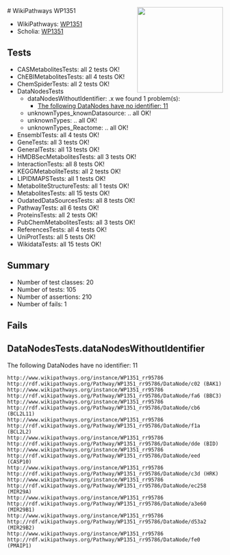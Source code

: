 <img style="float: right; width: 200px" src="https://upload.wikimedia.org/wikipedia/commons/thumb/8/83/Wplogo_with_text_500.png/640px-Wplogo_with_text_500.png" />
# WikiPathways WP1351

* WikiPathways: [WP1351](https://new.wikipathways.org/pathways/WP1351)
* Scholia: [WP1351](https://scholia.toolforge.org/wikipathways/WP1351)
## Tests
* CASMetabolitesTests: all 2 tests OK!
* ChEBIMetabolitesTests: all 4 tests OK!
* ChemSpiderTests: all 2 tests OK!
* DataNodesTests
    * dataNodesWithoutIdentifier: .x we found 1 problem(s):
        * [The following DataNodes have no identifier: 11](#8792c491)
    * unknownTypes_knownDatasource: .. all OK!
    * unknownTypes: .. all OK!
    * unknownTypes_Reactome: .. all OK!
* EnsemblTests: all 4 tests OK!
* GeneTests: all 3 tests OK!
* GeneralTests: all 13 tests OK!
* HMDBSecMetabolitesTests: all 3 tests OK!
* InteractionTests: all 8 tests OK!
* KEGGMetaboliteTests: all 2 tests OK!
* LIPIDMAPSTests: all 1 tests OK!
* MetaboliteStructureTests: all 1 tests OK!
* MetabolitesTests: all 15 tests OK!
* OudatedDataSourcesTests: all 8 tests OK!
* PathwayTests: all 6 tests OK!
* ProteinsTests: all 2 tests OK!
* PubChemMetabolitesTests: all 3 tests OK!
* ReferencesTests: all 4 tests OK!
* UniProtTests: all 5 tests OK!
* WikidataTests: all 15 tests OK!


## Summary

* Number of test classes: 20
* Number of tests: 105
* Number of assertions: 210
* Number of fails: 1

## Fails

<a name="8792c491" />

## DataNodesTests.dataNodesWithoutIdentifier

The following DataNodes have no identifier: 11
```
http://www.wikipathways.org/instance/WP1351_rr95786 http://rdf.wikipathways.org/Pathway/WP1351_rr95786/DataNode/c02 (BAK1)
http://www.wikipathways.org/instance/WP1351_rr95786 http://rdf.wikipathways.org/Pathway/WP1351_rr95786/DataNode/fa6 (BBC3)
http://www.wikipathways.org/instance/WP1351_rr95786 http://rdf.wikipathways.org/Pathway/WP1351_rr95786/DataNode/cb6 (BCL2L11)
http://www.wikipathways.org/instance/WP1351_rr95786 http://rdf.wikipathways.org/Pathway/WP1351_rr95786/DataNode/f1a (BCL2L2)
http://www.wikipathways.org/instance/WP1351_rr95786 http://rdf.wikipathways.org/Pathway/WP1351_rr95786/DataNode/dde (BID)
http://www.wikipathways.org/instance/WP1351_rr95786 http://rdf.wikipathways.org/Pathway/WP1351_rr95786/DataNode/eed (CASP10)
http://www.wikipathways.org/instance/WP1351_rr95786 http://rdf.wikipathways.org/Pathway/WP1351_rr95786/DataNode/c3d (HRK)
http://www.wikipathways.org/instance/WP1351_rr95786 http://rdf.wikipathways.org/Pathway/WP1351_rr95786/DataNode/ec258 (MIR29A)
http://www.wikipathways.org/instance/WP1351_rr95786 http://rdf.wikipathways.org/Pathway/WP1351_rr95786/DataNode/a3e60 (MIR29B1)
http://www.wikipathways.org/instance/WP1351_rr95786 http://rdf.wikipathways.org/Pathway/WP1351_rr95786/DataNode/d53a2 (MIR29B2)
http://www.wikipathways.org/instance/WP1351_rr95786 http://rdf.wikipathways.org/Pathway/WP1351_rr95786/DataNode/fe0 (PMAIP1)
```

